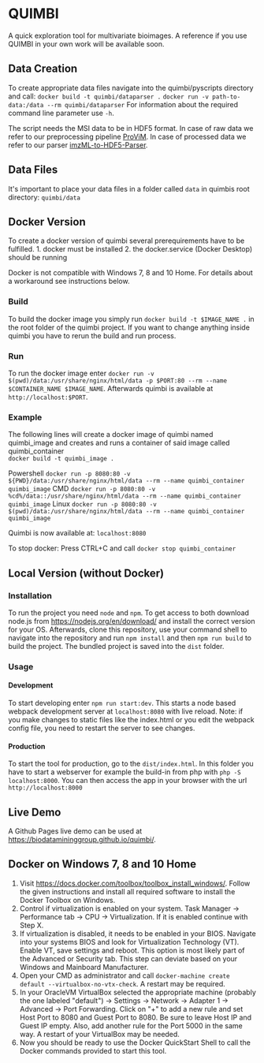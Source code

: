 QUIMBI
======

A quick exploration tool for multivariate bioimages. A reference if you use QUIMBI in your own work will be available soon.

## Data Creation
To create appropriate data files navigate into the quimbi/pyscripts directory and call:
`docker build -t quimbi/dataparser .`
`docker run -v path-to-data:/data --rm quimbi/dataparser`
For information about the required command line parameter use `-h`.

The script needs the MSI data to be in HDF5 format.
In case of raw data we refer to our preprocessing pipeline [ProViM](https://github.com/Kawue/provim).
In case of processed data we refer to our parser [imzML-to-HDF5-Parser](https://github.com/Kawue/imzML-to-HDF5).

## Data Files
It's important to place your data files in a folder called `data` in quimbis root directory: `quimbi/data`

## Docker Version
To create a docker version of quimbi several prerequirements have to be fulfilled.
	1. docker must be installed
	2. the docker.service (Docker Desktop) should be running

Docker is not compatible with Windows 7, 8 and 10 Home. For details about a workaround see instructions below.

### Build
To build the docker image you simply run `docker build -t $IMAGE_NAME .` in the root folder of the quimbi project.
If you want to change anything inside quimbi you have to rerun the build and run process.

### Run
To run the docker image enter `docker run -v $(pwd)/data:/usr/share/nginx/html/data -p $PORT:80 --rm --name $CONTAINER_NAME $IMAGE_NAME`. Afterwards quimbi is available
at `http://localhost:$PORT`.

### Example
The following lines will create a docker image of quimbi named quimbi_image and creates and runs a container of said image called quimbi_container  
`docker build -t quimbi_image .`

Powershell
`docker run -p 8080:80 -v  ${PWD}/data:/usr/share/nginx/html/data --rm --name quimbi_container quimbi_image`
CMD
`docker run -p 8080:80 -v  %cd%/data::/usr/share/nginx/html/data --rm --name quimbi_container quimbi_image`
Linux
`docker run -p 8080:80 -v  $(pwd)/data:/usr/share/nginx/html/data --rm --name quimbi_container quimbi_image`

Quimbi is now available at: `localhost:8080`

To stop docker:
Press CTRL+C and call `docker stop quimbi_container`


## Local Version (without Docker)
### Installation
To run the project you need `node` and `npm`. To get access to both download node.js from https://nodejs.org/en/download/ and install the correct version for your OS. Afterwards, clone this repository, use your command shell to navigate into the repository and run `npm install` and then `npm run build` to build the project.
The bundled project is saved into the `dist` folder.

### Usage
#### Development
To start developing enter `npm run start:dev`. This starts a node based webpack development server at `localhost:8080` with live reload. Note: if you make 
changes to static files like the index.html or you edit the webpack config file, you need to
restart the server to see changes.
#### Production
To start the tool for production, go to the  `dist/index.html`. In this folder you have to start a webserver for example 
the build-in from php with `php -S localhost:8000`. You can then access the app in your browser
with the url `http://localhost:8000`


## Live Demo
A Github Pages live demo can be used at https://biodatamininggroup.github.io/quimbi/.


## Docker on Windows 7, 8 and 10 Home
1. Visit https://docs.docker.com/toolbox/toolbox_install_windows/. Follow the given instructions and install all required software to install the Docker Toolbox on Windows.
2. Control if virtualization is enabled on your system. Task Manager -> Performance tab -> CPU -> Virtualization. If it is enabled continue with Step X.
3. If virtualization is disabled, it needs to be enabled in your BIOS. Navigate into your systems BIOS and look for Virtualization Technology (VT). Enable VT, save settings and reboot. This option is most likely part of the Advanced or Security tab. This step can deviate based on your Windows and Mainboard Manufacturer.
4. Open your CMD as administrator and call `docker-machine create default --virtualbox-no-vtx-check`. A restart may be required.
5. In your OracleVM VirtualBox selected the appropriate machine (probably the one labeled "default") -> Settings -> Network -> Adapter 1 -> Advanced -> Port Forwarding. Click on "+" to add a new rule and set Host Port to 8080 and Guest Port to 8080. Be sure to leave Host IP and Guest IP empty. Also, add another rule for the Port 5000 in the same way. A restart of your VirtualBox may be needed.
6. Now you should be ready to use the Docker QuickStart Shell to call the Docker commands provided to start this tool.
